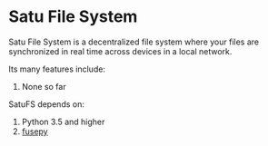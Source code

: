 # Satu File System

Satu File System is a decentralized file system where your files are 
synchronized in real time across devices in a local network.

Its many features include:

1. None so far

SatuFS depends on:

1. Python 3.5 and higher
2. [fusepy](https://github.com/fusepy/fusepy)

